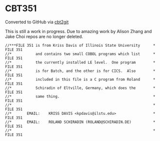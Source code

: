 # CBT351
Converted to GitHub via [cbt2git](https://github.com/wizardofzos/cbt2git)

This is still a work in progress. 
Due to amazing work by Alison Zhang and Jake Choi repos are no longer deleted.

```
//***FILE 351 is from Kriss Davis of Illinois State University      *   FILE 351
//*           and contains two small COBOL programs which list      *   FILE 351
//*           the currently installed LE level.  One program        *   FILE 351
//*           is for Batch, and the other is for CICS.  Also        *   FILE 351
//*           included in this file is a C program from Roland      *   FILE 351
//*           Schiradin of Eltville, Germany, which does the        *   FILE 351
//*           same thing.                                           *   FILE 351
//*                                                                 *   FILE 351
//*       EMAIL:    KRISS DAVIS <kpdavis@ilstu.edu>                 *   FILE 351
//*       EMAIL:    ROLAND SCHIRADIN (ROLAND@SCHIRADIN.DE)          *   FILE 351
//*                                                                 *   FILE 351
```
